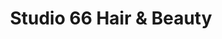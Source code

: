 ---
title: "Studio 66 Hair & Beauty"
url: /waterford/studio-66-hair-and-beauty/
shop: hairdresser
---